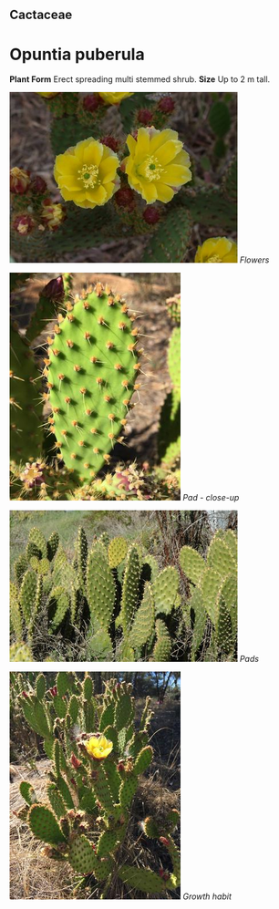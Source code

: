 ## Cactaceae
# Opuntia puberula
 **Plant Form** Erect spreading multi stemmed shrub. **Size** Up to 2 m tall.


![Flowers](20366_Opuntia-puberula06.jpg)
 *Flowers* 

![Pad - close-up](48996_Opuntia-puberula_Maryborough-18.jpg)
 *Pad - close-up* 

![Pads](20376_Opuntia-puberula16.jpg)
 *Pads* 

![Growth habit](48998_Opuntia-puberula_Maryborough-2.jpg)
 *Growth habit* 

